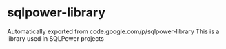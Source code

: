 # sqlpower-library
Automatically exported from code.google.com/p/sqlpower-library
This is a library used in SQLPower projects

